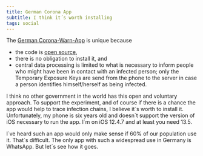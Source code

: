 ```yaml
---
title: German Corona App
subtitle: I think it´s worth installing
tags: social
---
```

The [German Corona-Warn-App](https://www.coronawarn.app/de/) is unique because

- the code is [open source](https://github.com/corona-warn-app),
- there is no obligation to install it, and
- central data processing is limited to what is necessary to inform people who might have been in contact with an infected person; only the Temporary Exposure Keys are send from the phone to the server in case a person identifies himself/herself as being infected.

I think no other government in the world has this open and voluntary approach. To support the experiment, and of course if there is a chance the app would help to trace infection chains, I believe it´s worth to install it. Unfortunately, my phone  is six years old and doesn´t support the version of iOS necessary to run the app. I´m on iOS 12.4.7 and at least you need 13.5.

I´ve heard such an app would only make sense if 60% of our population use it. That´s difficult. The only app with such a widespread use in Germany is WhatsApp. But let´s see how it goes.  